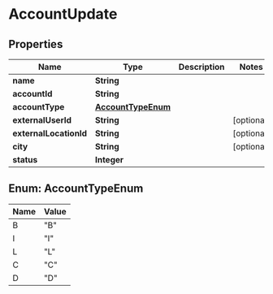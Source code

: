 # AccountUpdate

## Properties
Name | Type | Description | Notes
------------ | ------------- | ------------- | -------------
**name** | **String** |  | 
**accountId** | **String** |  | 
**accountType** | [**AccountTypeEnum**](#AccountTypeEnum) |  | 
**externalUserId** | **String** |  |  [optional]
**externalLocationId** | **String** |  |  [optional]
**city** | **String** |  |  [optional]
**status** | **Integer** |  | 

<a name="AccountTypeEnum"></a>
## Enum: AccountTypeEnum
Name | Value
---- | -----
B | &quot;B&quot;
I | &quot;I&quot;
L | &quot;L&quot;
C | &quot;C&quot;
D | &quot;D&quot;
